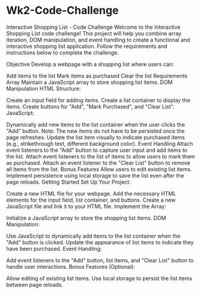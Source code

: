 # Wk2-Code-Challenge

Interactive Shopping List - Code Challenge
Welcome to the Interactive Shopping List code challenge! This project will help you combine array iteration, DOM manipulation, and event handling to create a functional and interactive shopping list application. Follow the requirements and instructions below to complete the challenge.

Objective
Develop a webpage with a shopping list where users can:

Add items to the list
Mark items as purchased
Clear the list
Requirements
Array
Maintain a JavaScript array to store shopping list items.
DOM Manipulation
HTML Structure:

Create an input field for adding items.
Create a list container to display the items.
Create buttons for "Add", "Mark Purchased", and "Clear List".
JavaScript:

Dynamically add new items to the list container when the user clicks the "Add" button. Note: The new items do not have to be persisted once the page refreshes.
Update the list item visually to indicate purchased items (e.g., strikethrough text, different background color).
Event Handling
Attach event listeners to the "Add" button to capture user input and add items to the list.
Attach event listeners to the list of items to allow users to mark them as purchased.
Attach an event listener to the "Clear List" button to remove all items from the list.
Bonus Features
Allow users to edit existing list items.
Implement persistence using local storage to save the list even after the page reloads.
Getting Started
Set Up Your Project:

Create a new HTML file for your webpage.
Add the necessary HTML elements for the input field, list container, and buttons.
Create a new JavaScript file and link it to your HTML file.
Implement the Array:

Initialize a JavaScript array to store the shopping list items.
DOM Manipulation:

Use JavaScript to dynamically add items to the list container when the "Add" button is clicked.
Update the appearance of list items to indicate they have been purchased.
Event Handling:

Add event listeners to the "Add" button, list items, and "Clear List" button to handle user interactions.
Bonus Features (Optional):

Allow editing of existing list items.
Use local storage to persist the list items between page reloads.
